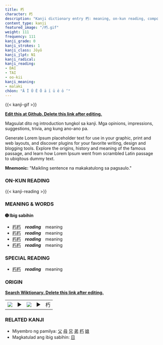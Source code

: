 ```yaml
---
title: 朽
character: 朽
description: "Kanji dictionary entry 朽: meaning, on-kun reading, compounds, origin, related kanji"
content_type: kanji
featured_image: "/朽.gif"
weight: 111
frequency: 111
kanji_grade: 0
kanji_strokes: 1
kanji_class: Jōyō
kanji_jlpt: N1
kanji_radical: 
kanji_reading: 
- DAI
- TAI
- oo-kii
kanji_meaning:
- malaki
chōon: "Ā Ī Ū Ē Ō ā ī ū ē ō ’"
---
```

[//]: # (Don't edit the line below. Kanji animated GIF code is automatically generated.)
{{< kanji-gif >}}

[//]: # (Edit below this line.)

**[Edit this at Github. Delete this link after editing.](https://github.com/tim0g/tim/tree/main/content/kanji/朽/index.md)**

Magsulat dito ng introduction tungkol sa kanji. Mga opinions, impressions, suggestions, trivia, ang kung ano-ano pa.

Generate Lorem Ipsum placeholder text for use in your graphic, print and web layouts, and discover plugins for your favorite writing, design and blogging tools. Explore the origins, history and meaning of the famous passage, and learn how Lorem Ipsum went from scrambled Latin passage to ubiqitous dummy text.
 
**Mnemonic:** "Maikling sentence na makakatulong sa pagsaulo."

### ON-KUN READING

[//]: # (Don't edit the line below. ON-KUN READING code is automatically generated.)
{{< kanji-reading >}}

### MEANING & WORDS

#### ➊ **Ibig sabihin**
  - [朽](../朽)[朽](../朽)　***reading***　meaning
  - [朽](../朽)[朽](../朽)　***reading***　meaning
  - [朽](../朽)[朽](../朽)　***reading***　meaning
  - [朽](../朽)[朽](../朽)　***reading***　meaning

### SPECIAL READING
  - [朽](../朽)[朽](../朽)　***reading***　meaning

### ORIGIN

**[Search Wiktionary. Delete this link after editing.](https://wiktionary.org/wiki/朽)**
<table class="kanji-table"><tr><td>
<img src="60px-朽-bronze.svg.png">
</td><td>▶</td><td>
<img src="60px-朽-oracle.svg.png">
</td><td>▶</td>
<td class="kanji-origin">朽</td>
</tr></table>

### RELATED KANJI
- Miyembro ng pamilya: [父](../父) [母](../母) [兄](../兄) [弟](../弟) [朽](../朽) [娘](../娘)
- Magkatulad ang ibig sabihin: [日](../日)
